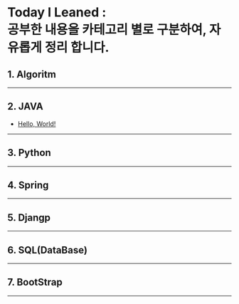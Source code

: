 # Today I Leaned : <br/>공부한 내용을 카테고리 별로 구분하여, 자유롭게 정리 합니다.
## 1. Algoritm
***
## 2. JAVA
  * [Hello, World!](https://github.com/flowermisty/T.I.L/blob/master/2.JAVA/HelloWorld.md)
***
## 3. Python
***
## 4. Spring
***
## 5. Djangp
***
## 6. SQL(DataBase)
***
## 7. BootStrap
***

